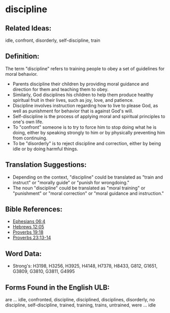 # discipline

## Related Ideas:

idle, confront, disorderly, self-discipline, train

## Definition:

The term "discipline" refers to training people to obey a set of guidelines for moral behavior.

* Parents discipline their children by providing moral guidance and direction for them and teaching them to obey.
* Similarly, God disciplines his children to help them produce healthy spiritual fruit in their lives, such as joy, love, and patience.
* Discipline involves instruction regarding how to live to please God, as well as punishment for behavior that is against God's will.
* Self-discipline is the process of applying moral and spiritual principles to one's own life.
* To "confront" someone is to try to force him to stop doing what he is doing, either by speaking strongly to him or by physically preventing him from continuing.
* To be "disorderly" is to reject discipline and correction, either by being idle or by doing harmful things.

## Translation Suggestions:

* Depending on the context, "discipline" could be translated as "train and instruct" or "morally guide" or "punish for wrongdoing."
* The noun "discipline" could be translated as "moral training" or "punishment" or "moral correction" or "moral guidance and instruction."

## Bible References:

* [Ephesians 06:4](rc://en/tn/help/eph/06/4)
* [Hebrews 12:05](rc://en/tn/help/heb/12/05)
* [Proverbs 19:18](rc://en/tn/help/pro/19/18)
* [Proverbs 23:13-14](rc://en/tn/help/pro/23/13)

## Word Data:

* Strong's: H3198, H3256, H3925, H4148, H7378, H8433, G812, G1651, G3809, G3810, G3811, G4995

## Forms Found in the English ULB:

are ... idle, confronted, discipline, disciplined, disciplines, disorderly, no discipline, self-discipline, trained, training, trains, untrained, were ... idle

